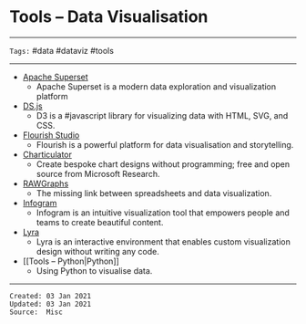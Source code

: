 # Tools – Data Visualisation

---

`Tags:` #data #dataviz #tools

---
 
* [Apache Superset](https://superset.apache.org/)
	* Apache Superset is a modern data exploration and visualization platform
* [DS.js](https://d3js.org/)
	* D3 is a #javascript library for visualizing data with HTML, SVG, and CSS.
* [Flourish Studio](https://flourish.studio/)
	* Flourish is a powerful platform for data visualisation and storytelling.
* [Charticulator](https://charticulator.com/)
	* Create bespoke chart designs without programming; free and open source from Microsoft Research.
* [RAWGraphs](https://rawgraphs.io/)
	* The missing link between spreadsheets and data visualization.
* [Infogram](https://infogram.com/)
	* Infogram is an intuitive visualization tool that empowers people and teams to create beautiful content.
* [Lyra](https://idl.cs.washington.edu/projects/lyra/)
	* Lyra is an interactive environment that enables custom visualization design without writing any code.
* [[Tools – Python|Python]]
	* Using Python to visualise data.

---
 
    Created: 03 Jan 2021
    Updated: 03 Jan 2021
	Source:  Misc